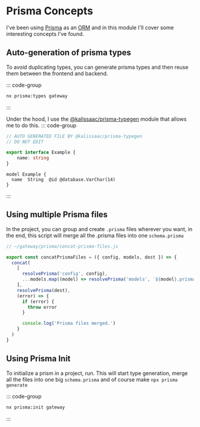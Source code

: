 # Prisma Concepts

I've been using [Prisma](https://www.prisma.io/docs/getting-started/quickstart)
as an [ORM](https://en.wikipedia.org/wiki/Object%E2%80%93relational_mapping) and in this module I'll cover some interesting concepts I've found.

## Auto-generation of prisma types

To avoid duplicating types, you can generate prisma types and then reuse them between the frontend and backend.

::: code-group

```sh [yarn]
nx prisma:types gateway
```

:::

Under the hood, I use the [@kalissaac/prisma-typegen](https://www.npmjs.com/package/@kalissaac/prisma-typegen) module that allows me to do this.
::: code-group
```ts
// AUTO GENERATED FILE BY @kalissaac/prisma-typegen
// DO NOT EDIT

export interface Example {
    name: string
}
```

```prisma [example.prisma]
model Example {
  name  String  @id @database.VarChar(14)
}
```
:::

## Using multiple Prisma files

In the project, you can group and create `.prisma` files wherever you want, in the end,
this script will merge all the .prisma files into one `schema.prisma`

```js
// ~/gateway/prisma/concat-prisma-files.js

export const concatPrismaFiles = ({ config, models, dest }) => {
  concat(
    [
      resolvePrisma('config', config),
      ...models.map((model) => resolvePrisma('models', `${model}.prisma`))
    ],
    resolvePrisma(dest),
    (error) => {
      if (error) {
        throw error
      }

      console.log('Prisma files merged.')
    }
  )
}

```

## Using Prisma Init

To initialize a prism in a project, run. This will start type generation, 
merge all the files into one big `schema.prisma` and of course make `npx prisma generate`

::: code-group

```sh [yarn]
nx prisma:init gateway

```

:::
